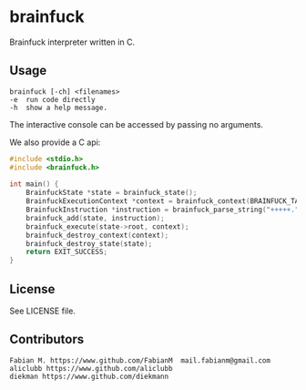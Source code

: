 brainfuck
===========
Brainfuck interpreter written in C.

## Usage
    brainfuck [-ch] <filenames>
	-e  run code directly
	-h  show a help message.

The interactive console can be accessed by passing no arguments.    

We also provide a C api:

``` c
#include <stdio.h>
#include <brainfuck.h>
    
int main() {
	BrainfuckState *state = brainfuck_state();
	BrainfuckExecutionContext *context = brainfuck_context(BRAINFUCK_TAPE_SIZE);
	BrainfuckInstruction *instruction = brainfuck_parse_string("+++++.");
 	brainfuck_add(state, instruction);
 	brainfuck_execute(state->root, context);
	brainfuck_destroy_context(context);
 	brainfuck_destroy_state(state);
	return EXIT_SUCCESS;
}
```
## License
See LICENSE file.

## Contributors
    Fabian M. https://www.github.com/FabianM  mail.fabianm@gmail.com
    aliclubb https://www.github.com/aliclubb
	diekman https://www.github.com/diekmann
